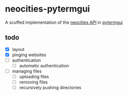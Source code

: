 # neocities-pytermgui

A scuffed implementation of the [neocities API](https://github.com/neocities/python-neocities) in [pytermgui](https://github.com/bczsalba/pytermgui)

## todo

- [x] layout
- [x] pinging websites
- [ ] authentication
  - [ ] automatic authentication
- [ ] managing files
  - [ ] uploading files
  - [ ] removing files
  - [ ] recursively pushing directories
